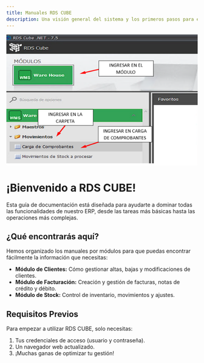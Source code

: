 ```yaml
---
title: Manuales RDS CUBE
description: Una visión general del sistema y los primeros pasos para empezar a trabajar.
---
```

![alt text](image.png)
# ¡Bienvenido a RDS CUBE!

Esta guía de documentación está diseñada para ayudarte a dominar todas las funcionalidades de nuestro ERP, desde las tareas más básicas hasta las operaciones más complejas.

## ¿Qué encontrarás aquí?

Hemos organizado los manuales por módulos para que puedas encontrar fácilmente la información que necesitas:

- **Módulo de Clientes:** Cómo gestionar altas, bajas y modificaciones de clientes.
- **Módulo de Facturación:** Creación y gestión de facturas, notas de crédito y débito.
- **Módulo de Stock:** Control de inventario, movimientos y ajustes.

## Requisitos Previos

Para empezar a utilizar RDS CUBE, solo necesitas:
1.  Tus credenciales de acceso (usuario y contraseña).
2.  Un navegador web actualizado.
3.  ¡Muchas ganas de optimizar tu gestión!